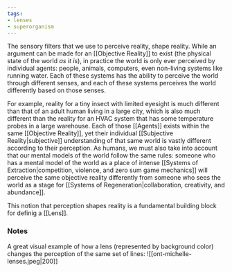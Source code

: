 ```yaml
---
tags:
- lenses
- superorganism
---
```

The sensory filters that we use to perceive reality, shape reality. While an argument can be made for an [[Objective Reality]] to exist (the physical state of the world *as it is*), in practice the world is only ever perceived by individual agents: people, animals, computers, even non-living systems like running water. Each of these systems has the ability to perceive the world through different senses, and each of these systems perceives the world differently based on those senses.

For example, reality for a tiny insect with limited eyesight is much different than that of an adult human living in a large city, which is also much different than the reality for an HVAC system that has some temperature probes in a large warehouse. Each of those [[Agents]] exists within the same [[Objective Reality]], yet their individual [[Subjective Reality|subjective]] understanding of that same world is vastly different according to their perception. As humans, we must also take into account that our mental models of the world follow the same rules: someone who has a mental model of the world as a place of intense [[Systems of Extraction|competition, violence, and zero sum game mechanics]] will perceive the same objective reality differently from someone who sees the world as a stage for [[Systems of Regeneration|collaboration, creativity, and abundance]].

This notion that perception shapes reality is a fundamental building block for definig a [[Lens]].

### Notes
A great visual example of how a lens (represented by background color) changes the perception of the same set of lines:
![[ont-michelle-lenses.jpeg|200]]